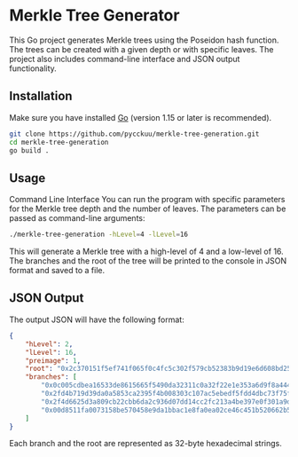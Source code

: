 # Merkle Tree Generator

This Go project generates Merkle trees using the Poseidon hash function. The
trees can be created with a given depth or with specific leaves. The project
also includes command-line interface and JSON output functionality.

## Installation

Make sure you have installed [Go](https://golang.org/doc/install) (version 1.15
or later is recommended).

```bash
git clone https://github.com/pycckuu/merkle-tree-generation.git
cd merkle-tree-generation
go build .
```

## Usage
Command Line Interface You can run the program with specific parameters for the
Merkle tree depth and the number of leaves. The parameters can be passed as
command-line arguments:

```bash
./merkle-tree-generation -hLevel=4 -lLevel=16
```
This will generate a Merkle tree with a high-level of 4 and a low-level of 16.
The branches and the root of the tree will be printed to the console in JSON
format and saved to a file.

## JSON Output
The output JSON will have the following format:

```json
{
    "hLevel": 2,
    "lLevel": 16,
    "preimage": 1,
    "root": "0x2c370151f5ef741f065f0c4fc5c302f579cb52383b9d19e6d608bd25c2c76ab2",
    "branches": [
        "0x0c005cdbea16533de8615665f5490da32311c0a32f22e1e353a6d9f8a44419f8",
        "0x2fd4b719d39da0a5853ca2395f4b008303c107ac5ebedf5fdd4dbc73f75f31cb",
        "0x2f4d6625d3a809cb22cbb6da2c936d07dd14cc2fc213a4be397e0f301a9d7340",
        "0x00d8511fa0073158be570458e9da1bbac1e8fa0ea02ce46c451b520662b5836d"
    ]
}
```
Each branch and the root are represented as 32-byte hexadecimal strings.
